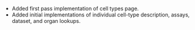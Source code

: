 - Added first pass implementation of cell types page.
- Added initial implementations of individual cell-type description, assays, dataset, and organ lookups.
